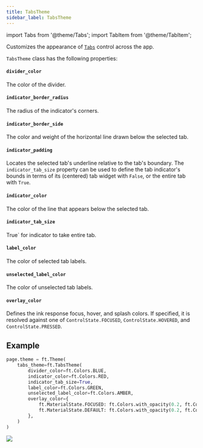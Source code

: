 ```yaml
---
title: TabsTheme
sidebar_label: TabsTheme
---
```

import Tabs from '@theme/Tabs';
import TabItem from '@theme/TabItem';

Customizes the appearance of [`Tabs`](/docs/controls/tabs) control across the app.

`TabsTheme` class has the following properties:

#### `divider_color`

The color of the divider.

#### `indicator_border_radius`

The radius of the indicator's corners.

#### `indicator_border_side`

The color and weight of the horizontal line drawn below the selected tab.

#### `indicator_padding`

Locates the selected tab's underline relative to the tab's boundary. The `indicator_tab_size` property can be used to define the tab indicator's bounds in terms of its (centered) tab widget with `False`, or the entire tab with `True`.

#### `indicator_color`

The color of the line that appears below the selected tab.

#### `indicator_tab_size` 

True` for indicator to take entire tab.

#### `label_color`

The color of selected tab labels.

#### `unselected_label_color`

The color of unselected tab labels.

#### `overlay_color`

Defines the ink response focus, hover, and splash colors. If specified, it is resolved against one
of `ControlState.FOCUSED`, `ControlState.HOVERED`, and `ControlState.PRESSED`.

## Example
    
```python
page.theme = ft.Theme(
    tabs_theme=ft.TabsTheme(
        divider_color=ft.Colors.BLUE,
        indicator_color=ft.Colors.RED,
        indicator_tab_size=True,
        label_color=ft.Colors.GREEN,
        unselected_label_color=ft.Colors.AMBER,
        overlay_color={
            ft.MaterialState.FOCUSED: ft.Colors.with_opacity(0.2, ft.Colors.GREEN),
            ft.MaterialState.DEFAULT: ft.Colors.with_opacity(0.2, ft.Colors.PINK),
        },
    )
)
```

<img src="/img/blog/theme-scrolling/tabs-theme.png"  className="screenshot-60" />